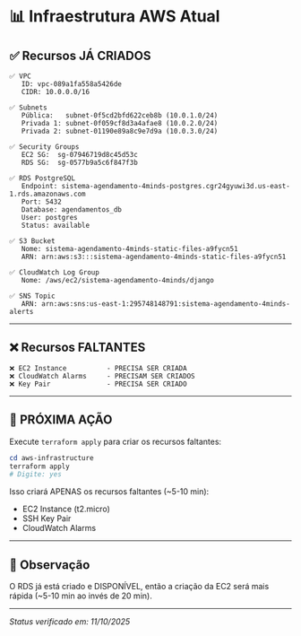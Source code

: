 # 📊 Infraestrutura AWS Atual

## ✅ Recursos JÁ CRIADOS

```
✅ VPC
   ID: vpc-089a1fa558a5426de
   CIDR: 10.0.0.0/16

✅ Subnets
   Pública:   subnet-0f5cd2bfd622ceb8b (10.0.1.0/24)
   Privada 1: subnet-0f059cf8d3a4afae8 (10.0.2.0/24)
   Privada 2: subnet-01190e89a8c9e7d9a (10.0.3.0/24)

✅ Security Groups
   EC2 SG:  sg-07946719d8c45d53c
   RDS SG:  sg-0577b9a5c6f847f3b

✅ RDS PostgreSQL
   Endpoint: sistema-agendamento-4minds-postgres.cgr24gyuwi3d.us-east-1.rds.amazonaws.com
   Port: 5432
   Database: agendamentos_db
   User: postgres
   Status: available

✅ S3 Bucket
   Nome: sistema-agendamento-4minds-static-files-a9fycn51
   ARN: arn:aws:s3:::sistema-agendamento-4minds-static-files-a9fycn51

✅ CloudWatch Log Group
   Nome: /aws/ec2/sistema-agendamento-4minds/django

✅ SNS Topic
   ARN: arn:aws:sns:us-east-1:295748148791:sistema-agendamento-4minds-alerts
```

---

## ❌ Recursos FALTANTES

```
❌ EC2 Instance          - PRECISA SER CRIADA
❌ CloudWatch Alarms     - PRECISAM SER CRIADOS
❌ Key Pair              - PRECISA SER CRIADO
```

---

## 🎯 PRÓXIMA AÇÃO

Execute `terraform apply` para criar os recursos faltantes:

```powershell
cd aws-infrastructure
terraform apply
# Digite: yes
```

Isso criará APENAS os recursos faltantes (~5-10 min):
- EC2 Instance (t2.micro)
- SSH Key Pair
- CloudWatch Alarms

---

## 📝 Observação

O RDS já está criado e DISPONÍVEL, então a criação da EC2 será mais rápida (~5-10 min ao invés de 20 min).

---

*Status verificado em: 11/10/2025*

